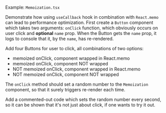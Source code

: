Example: `Memoization.tsx`

Demonstrate how using `useCallback` hook in combination with `React.memo` can lead to performance optimization. First create a `Button` component which takes two arguments: `onClick` function, which obviously occurs on user click and **optional** `name` prop. When the Button gets the `name` prop, it logs to console that it, by the `name`, has re-rendered.

Add four Buttons for user to click, all combinations of two options:
- memoized onClick, component wrapped in React.memo
- memoized onClick, component NOT wrapped
- NOT memoized onClick, component wrapped in React.memo
- NOT memoized onClick, component NOT wrapped

The `onClick` method should set a random number to the `Memoization` component, so that it surely triggers re-render each time.

Add a commented-out code which sets the random number every second, so it can be shown that it's not just about click, if one wants to try it out.
